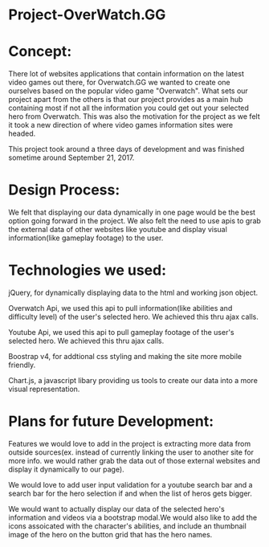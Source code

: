 # Project-OverWatch.GG

# Concept:

There lot of websites applications that contain information on the latest video games out there, for Overwatch.GG we wanted to create one ourselves based on the popular video game "Overwatch". What sets our project apart from the others is that our project provides as a main hub containing most if not all the information you could get out your selected hero from Overwatch. This was also the motivation for the project as we felt it took a new direction of where video games information sites were headed.

This project took around a three days of development and was finished sometime around September 21, 2017.

# Design Process:


We felt that displaying our data dynamically in one page would be the best option going forward in the project. We also felt the need to use apis to grab the external data of other websites like youtube and display visual information(like gameplay footage) to the user.

# Technologies we used:

jQuery, for dynamically displaying data to the html and working json object.

Overwatch Api, we used this api to pull information(like abilities and difficulty level) of the user's selected hero. We achieved this thru ajax calls.

Youtube Api, we used this api to pull gameplay footage of the user's selected hero. We achieved this thru ajax calls.

Boostrap v4, for addtional css styling and making the site more mobile friendly.

Chart.js, a javascript libary providing us tools to create our data into a more visual representation.

# Plans for future Development:

Features we would love to add in the project is extracting more data from outside sources(ex. instead of currently linking the user to another site for more info. we would rather grab the data out of those external websites and display it dynamically to our page).

We would love to add user input validation for a youtube search bar and a search bar for the hero selection if and when the list of heros gets bigger.

We would want to actually display our data of the selected hero's information and videos via a bootstrap modal.We would also like to add the icons assoicated with the character's abilities, and include an thumbnail image of the hero on the button grid that has the hero names.





